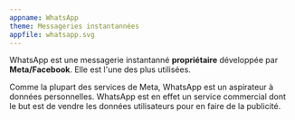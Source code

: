 ```yaml
---
appname: WhatsApp
theme: Messageries instantannées
appfile: whatsapp.svg
---
```


WhatsApp est une messagerie instantanné **propriétaire** développée par **Meta/Facebook**. Elle est l'une des plus utilisées.

Comme la plupart des services de Meta, WhatsApp est un aspirateur à données personnelles. WhatsApp est en effet un service commercial dont le but est de vendre les données utilisateurs pour en faire de la publicité.
